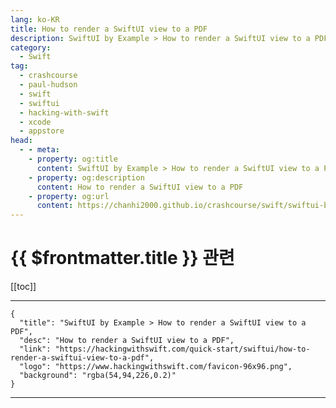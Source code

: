 ```yaml
---
lang: ko-KR
title: How to render a SwiftUI view to a PDF
description: SwiftUI by Example > How to render a SwiftUI view to a PDF
category:
  - Swift
tag: 
  - crashcourse
  - paul-hudson
  - swift
  - swiftui
  - hacking-with-swift
  - xcode
  - appstore
head:
  - - meta:
    - property: og:title
      content: SwiftUI by Example > How to render a SwiftUI view to a PDF
    - property: og:description
      content: How to render a SwiftUI view to a PDF
    - property: og:url
      content: https://chanhi2000.github.io/crashcourse/swift/swiftui-by-example/17-drawing/how-to-render-a-swiftui-view-to-a-pdf.html
---
```


# {{ $frontmatter.title }} 관련

[[toc]]

---

```component VPCard
{
  "title": "SwiftUI by Example > How to render a SwiftUI view to a PDF",
  "desc": "How to render a SwiftUI view to a PDF",
  "link": "https://hackingwithswift.com/quick-start/swiftui/how-to-render-a-swiftui-view-to-a-pdf",
  "logo": "https://www.hackingwithswift.com/favicon-96x96.png",
  "background": "rgba(54,94,226,0.2)"
}
```

---

<TagLinks />